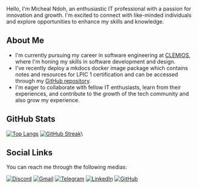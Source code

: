 <!---
micheal-ndoh/micheal-ndoh is a ✨ special ✨ repository because its `README.md` (this file) appears on your GitHub profile.
You can click the Preview link to take a look at your changes.
--->

Hello, I'm Micheal Ndoh, an enthusiastic IT professional with a passion for innovation and growth. I'm excited to connect with like-minded individuals and explore opportunities to enhance my skills and knowledge.

## About Me
* I'm currently pursuing my career in software engineering at [CLEMIOS](https://clemios.com/), where I'm honing my skills in software development and design.
* I've recently deploy a mkdocs docker image package which contains notes and resources for LPIC 1 certification and can be accessed through my [GitHub repository](https://github.com/micheal-ndoh/MK_DOCS.git).
* I'm eager to collaborate with fellow IT enthusiasts, learn from their experiences, and contribute to the growth of the tech community and also grow my experience.
## GitHub Stats

[![Top Langs](https://github-readme-stats.vercel.app/api/top-langs/?username=micheal-ndoh)](https://github.com/micheal-ndoh/github-readme-stats)
[![GitHub Streak](https://github-readme-stats.vercel.app/api?username=micheal-ndoh)](https://github.com/micheal-ndoh/github-readme-stats)\



## Social Links
You can reach me through the following medias:



 [![Discord](https://img.shields.io/badge/Discord-7289DA?style=for-the-badge&logo=discord&logoColor=white)](https://discord.com/users/1128041830760587446)
 [![Gmail](https://img.shields.io/badge/Gmail-D14836?style=for-the-badge&logo=gmail&logoColor=white)](mailto:michaelndoh9@gmail.com) 
 [![Telegram](https://img.shields.io/badge/Telegram-2CA5E0?style=for-the-badge&logo=telegram&logoColor=white)](https://t.me/@michaelndoh)
 [![LinkedIn](https://img.shields.io/badge/LinkedIn-0077B5?style=for-the-badge&logo=linkedin&logoColor=white)](https://www.linkedin.com/in/micheal-ndoh) 
[![GitHub](https://img.shields.io/badge/GitHub-100000?style=for-the-badge&logo=github&logoColor=white)](https://github.com/micheal-ndoh) 

